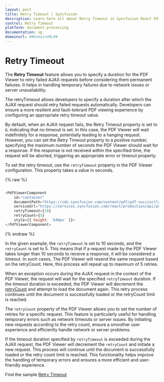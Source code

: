 ```yaml
---
layout: post
title: Retry Timeout | Syncfusion
description: Learn here all about Retry Timeout in Syncfusion React Pdfviewer component of Syncfusion Essential JS 2 and more.
control: Retry Timeout
platform: document-processing
documentation: ug
domainurl: ##DomainURL##
---
```


# Retry Timeout

The **Retry Timeout** feature allows you to specify a duration for the PDF Viewer to retry failed AJAX requests before considering them permanent failures. It helps in handling temporary failures due to network issues or server unavailability.

The retryTimeout allows developers to specify a duration after which the AJAX request should retry failed requests automatically. Developers can ensure a more resilient and fault-tolerant PDF viewing experience by configuring an appropriate retry timeout value.

By default, when an AJAX request fails, the Retry Timeout property is set to `0`, indicating that no timeout is set. In this case, the PDF Viewer will wait indefinitely for a response, potentially leading to a hanging request. However, you can set the Retry Timeout property to a positive number, specifying the maximum number of seconds the PDF Viewer should wait for a response. If the response is not received within the specified time, the request will be aborted, triggering an appropriate error or timeout property.

To set the retry timeout, use the `retryTimeout` property in the PDF Viewer configuration. This property takes a value in seconds.

{% raw %}

```javascript

<PdfViewerComponent
    id="container"
    documentPath="https://cdn.syncfusion.com/content/pdf/pdf-succinctly.pdf"
    serviceUrl="https://services.syncfusion.com/react/production/api/pdfviewer"
    retryTimeout={10}
    retryCount={5}
    style={{ height: '640px' }}>
</PdfViewerComponent>

```
{% endraw %}

In the given example, the `retryTimeout` is set to 10 seconds, and the `retryCount` is set to 5. This means that if a request made by the PDF Viewer takes longer than 10 seconds to receive a response, it will be considered a timeout. In such cases, The PDF Viewer will resend the same request based on the retryCount. Here, this process will repeat up to maximum of 5 retries.

When an exception occurs during the AJAX request in the context of the PDF Viewer, the request will wait for the specified `retryTimeout` duration. If the timeout duration is exceeded, the PDF Viewer will decrement the [retryCount](https://helpej2.syncfusion.com/react/documentation/api/pdfviewer/#retrycount) and attempt to load the document again. This retry process continues until the document is successfully loaded or the retryCount limit is reached.

The `retryCount` property of the PDF Viewer allows you to set the number of retries for a specific request. This feature is particularly useful for handling temporary errors such as network timeouts or server issues. By initiating new requests according to the retry count, ensure a smoother user experience and efficiently handle network or server problems.

If the timeout duration specified by `retryTimeout` is exceeded during the AJAX request, the PDF Viewer will decrement the `retryCount` and initiate a new request. This process will continue until the document is successfully loaded or the retry count limit is reached. This functionality helps improve the handling of temporary errors and ensures a more efficient and user-friendly experience.

Find the sample [Retry Timeout](https://stackblitz.com/edit/react-zhvocw?file=src%2Findex.js)